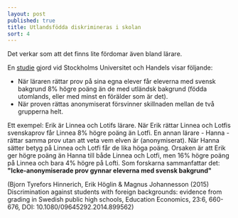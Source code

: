 ```yaml
---
layout: post
published: true
title: Utlandsfödda diskrimineras i skolan
sort: 4
---
```



Det verkar som att det finns lite fördomar även bland lärare.

En [studie](https://ezp.sub.su.se/login?url=http://search.ebscohost.com/login.aspx?direct=true&db=buh&AN=110071015&site=eds-live&scope=site) gjord vid Stockholms Universitet och Handels visar följande:
- När läraren rättar prov på sina egna elever får eleverna med svensk bakgrund 8% högre poäng än de med utländsk bakgrund (födda utomlands, eller med minst en förälder som är det).
- När proven rättas anonymiserat försvinner skillnaden mellan de två grupperna helt.

Ett exempel: Erik är Linnea och Lotifs lärare. När Erik rättar Linnea och Lotfis svenskaprov får Linnea 8% högre poäng än Lotfi. En annan lärare - Hanna - rättar samma prov utan att veta vem elven är (anonymiserat). När Hanna sätter betyg på Linnea och Lotfi får de lika höga poäng. Orsaken är att Erik ger högre poäng än Hanna till både Linnea och Lotfi, men 16% högre poäng på Linnea och bara 4% högre på Lofti. Som forskarna sammanfattar det: **"Icke-anonymiserade prov gynnar eleverna med svensk bakgrund"**

(Bjorn Tyrefors Hinnerich, Erik Höglin & Magnus Johannesson (2015) Discrimination against students with foreign backgrounds: evidence from grading in Swedish public high schools, Education Economics, 23:6, 660-676, DOI: 10.1080/09645292.2014.899562)
